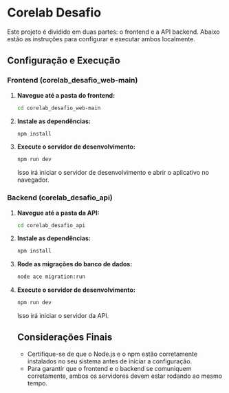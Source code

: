 # Corelab Desafio

Este projeto é dividido em duas partes: o frontend e a API backend. Abaixo estão as instruções para configurar e executar ambos localmente.

## Configuração e Execução

### Frontend (corelab_desafio_web-main)

1. **Navegue até a pasta do frontend:**

   ```bash
   cd corelab_desafio_web-main
    ```

2. **Instale as dependências:**

    ```bash
    npm install
     ```

3. **Execute o servidor de desenvolvimento:**

    ```bash
    npm run dev
     ```
      Isso irá iniciar o servidor de desenvolvimento e abrir o aplicativo no navegador.
   
###  Backend (corelab_desafio_api)

1. **Navegue até a pasta da API:**

   ```bash
   cd corelab_desafio_api
    ```

2. **Instale as dependências:**

    ```bash
    npm install
     ```
    
3. **Rode as migrações do banco de dados:**

    ```bash
    node ace migration:run
     ```

4. **Execute o servidor de desenvolvimento:**

    ```bash
    npm run dev
     ```
      Isso irá iniciar o servidor da API.

   ## Considerações Finais

   * Certifique-se de que o Node.js e o npm estão corretamente instalados no seu sistema antes de iniciar a configuração.
   * Para garantir que o frontend e o backend se comuniquem corretamente, ambos os servidores devem estar rodando ao mesmo tempo.
